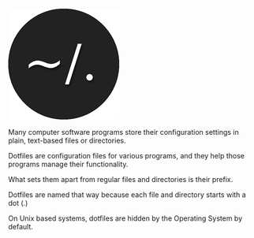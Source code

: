 ![img](./img/dotfiles.png)

Many computer software programs store their configuration settings in plain, text-based files or directories.

Dotfiles are configuration files for various programs, and they help those programs manage their functionality.

What sets them apart from regular files and directories is their prefix.

Dotfiles are named that way because each file and directory starts with a dot (.)

On Unix based systems, dotfiles are hidden by the Operating System by default.